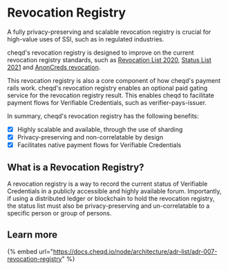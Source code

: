 # Revocation Registry

A fully privacy-preserving and scalable revocation registry is crucial for high-value uses of SSI, such as in regulated industries.

cheqd's revocation registry is designed to improve on the current revocation registry standards, such as [Revocation List 2020](https://www.google.com/search?q=revocation+list+2020\&oq=revocation\&aqs=chrome.1.69i57j69i59l2j69i60l2j69i61.1501j0j1\&sourceid=chrome\&ie=UTF-8), [Status List 2021](https://w3c-ccg.github.io/vc-status-list-2021/) and [AnonCreds revocation](https://github.com/hyperledger/indy-node/blob/master/design/anoncreds.md##revoc\_reg\_def).

This revocation registry is also a core component of how cheqd's payment rails work. cheqd's revocation registry enables an optional paid gating service for the revocation registry result. This enables cheqd to facilitate payment flows for Verifiable Credentials, such as verifier-pays-issuer.

In summary, cheqd's revocation registry has the following benefits:

* [x] Highly scalable and available, through the use of sharding
* [x] Privacy-preserving and non-correlatable by design
* [x] Facilitates native payment flows for Verifiable Credentials

## What is a Revocation Registry?

A revocation registry is a way to record the current status of Verifiable Credentials in a publicly accessible and highly available forum. Importantly, if using a distributed ledger or blockchain to hold the revocation registry, the status list must also be privacy-preserving and un-correlatable to a specific person or group of persons.

## Learn more

{% embed url="https://docs.cheqd.io/node/architecture/adr-list/adr-007-revocation-registry" %}
